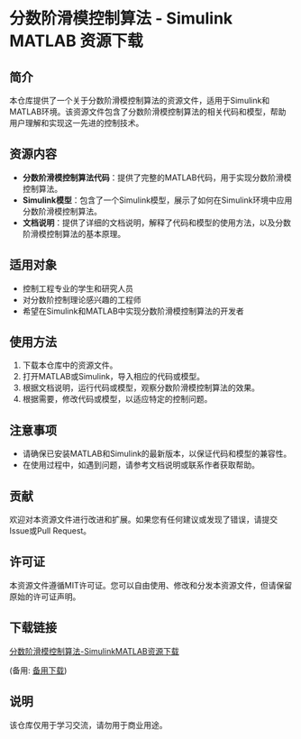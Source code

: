 # 分数阶滑模控制算法 - Simulink MATLAB 资源下载

## 简介

本仓库提供了一个关于分数阶滑模控制算法的资源文件，适用于Simulink和MATLAB环境。该资源文件包含了分数阶滑模控制算法的相关代码和模型，帮助用户理解和实现这一先进的控制技术。

## 资源内容

- **分数阶滑模控制算法代码**：提供了完整的MATLAB代码，用于实现分数阶滑模控制算法。
- **Simulink模型**：包含了一个Simulink模型，展示了如何在Simulink环境中应用分数阶滑模控制算法。
- **文档说明**：提供了详细的文档说明，解释了代码和模型的使用方法，以及分数阶滑模控制算法的基本原理。

## 适用对象

- 控制工程专业的学生和研究人员
- 对分数阶控制理论感兴趣的工程师
- 希望在Simulink和MATLAB中实现分数阶滑模控制算法的开发者

## 使用方法

1. 下载本仓库中的资源文件。
2. 打开MATLAB或Simulink，导入相应的代码或模型。
3. 根据文档说明，运行代码或模型，观察分数阶滑模控制算法的效果。
4. 根据需要，修改代码或模型，以适应特定的控制问题。

## 注意事项

- 请确保已安装MATLAB和Simulink的最新版本，以保证代码和模型的兼容性。
- 在使用过程中，如遇到问题，请参考文档说明或联系作者获取帮助。

## 贡献

欢迎对本资源文件进行改进和扩展。如果您有任何建议或发现了错误，请提交Issue或Pull Request。

## 许可证

本资源文件遵循MIT许可证。您可以自由使用、修改和分发本资源文件，但请保留原始的许可证声明。

## 下载链接
[分数阶滑模控制算法-SimulinkMATLAB资源下载](https://pan.quark.cn/s/5c0dd45f1ace) 

(备用: [备用下载](https://pan.baidu.com/s/1h9cj8zbacY6XOg7Sf0hfwQ?pwd=1234))

## 说明

该仓库仅用于学习交流，请勿用于商业用途。
